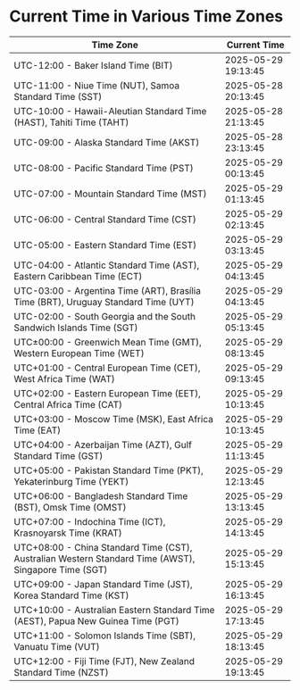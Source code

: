 # Current Time in Various Time Zones

| Time Zone | Current Time |
|-----------|--------------|
| UTC-12:00 - Baker Island Time (BIT) | 2025-05-29 19:13:45 |
| UTC-11:00 - Niue Time (NUT), Samoa Standard Time (SST) | 2025-05-28 20:13:45 |
| UTC-10:00 - Hawaii-Aleutian Standard Time (HAST), Tahiti Time (TAHT) | 2025-05-28 21:13:45 |
| UTC-09:00 - Alaska Standard Time (AKST) | 2025-05-28 23:13:45 |
| UTC-08:00 - Pacific Standard Time (PST) | 2025-05-29 00:13:45 |
| UTC-07:00 - Mountain Standard Time (MST) | 2025-05-29 01:13:45 |
| UTC-06:00 - Central Standard Time (CST) | 2025-05-29 02:13:45 |
| UTC-05:00 - Eastern Standard Time (EST) | 2025-05-29 03:13:45 |
| UTC-04:00 - Atlantic Standard Time (AST), Eastern Caribbean Time (ECT) | 2025-05-29 04:13:45 |
| UTC-03:00 - Argentina Time (ART), Brasília Time (BRT), Uruguay Standard Time (UYT) | 2025-05-29 04:13:45 |
| UTC-02:00 - South Georgia and the South Sandwich Islands Time (SGT) | 2025-05-29 05:13:45 |
| UTC±00:00 - Greenwich Mean Time (GMT), Western European Time (WET) | 2025-05-29 08:13:45 |
| UTC+01:00 - Central European Time (CET), West Africa Time (WAT) | 2025-05-29 09:13:45 |
| UTC+02:00 - Eastern European Time (EET), Central Africa Time (CAT) | 2025-05-29 10:13:45 |
| UTC+03:00 - Moscow Time (MSK), East Africa Time (EAT) | 2025-05-29 10:13:45 |
| UTC+04:00 - Azerbaijan Time (AZT), Gulf Standard Time (GST) | 2025-05-29 11:13:45 |
| UTC+05:00 - Pakistan Standard Time (PKT), Yekaterinburg Time (YEKT) | 2025-05-29 12:13:45 |
| UTC+06:00 - Bangladesh Standard Time (BST), Omsk Time (OMST) | 2025-05-29 13:13:45 |
| UTC+07:00 - Indochina Time (ICT), Krasnoyarsk Time (KRAT) | 2025-05-29 14:13:45 |
| UTC+08:00 - China Standard Time (CST), Australian Western Standard Time (AWST), Singapore Time (SGT) | 2025-05-29 15:13:45 |
| UTC+09:00 - Japan Standard Time (JST), Korea Standard Time (KST) | 2025-05-29 16:13:45 |
| UTC+10:00 - Australian Eastern Standard Time (AEST), Papua New Guinea Time (PGT) | 2025-05-29 17:13:45 |
| UTC+11:00 - Solomon Islands Time (SBT), Vanuatu Time (VUT) | 2025-05-29 18:13:45 |
| UTC+12:00 - Fiji Time (FJT), New Zealand Standard Time (NZST) | 2025-05-29 19:13:45 |
